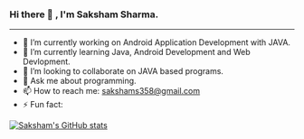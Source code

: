 ### Hi there 👋 , I'm Saksham Sharma.
______________________________________________________________________________________________________________________________________________________________________________

- 🔭 I’m currently working on Android Application Development with JAVA.
- 🌱 I’m currently learning Java, Android Development and Web Devlopment.
- 👯 I’m looking to collaborate on JAVA based programs.
- 💬 Ask me about programming.
- 📫 How to reach me: sakshams358@gmail.com
- ⚡ Fun fact: 

[![Saksham's GitHub stats](https://github-readme-stats.vercel.app/api?username=Stormbolt-007)](https://github.com/anuraghazra/github-readme-stats)


